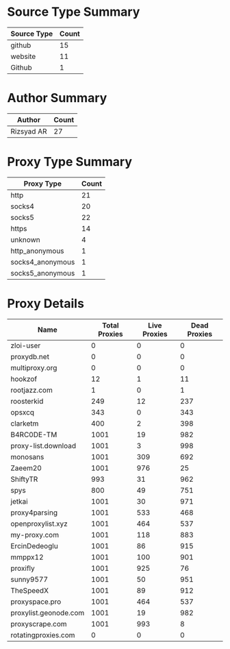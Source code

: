 # Source Type Summary

| Source Type | Count |
|-------------|-------|
| github | 15 |
| website | 11 |
| Github | 1 |


# Author Summary

| Author | Count |
|--------|-------|
| Rizsyad AR | 27 |


# Proxy Type Summary

| Proxy Type | Count |
|------------|-------|
| http | 21 |
| socks4 | 20 |
| socks5 | 22 |
| https | 14 |
| unknown | 4 |
| http_anonymous | 1 |
| socks4_anonymous | 1 |
| socks5_anonymous | 1 |


# Proxy Details

| Name | Total Proxies | Live Proxies | Dead Proxies |
|------|---------------|--------------|---------------|
| zloi-user | 0 | 0 | 0 |
| proxydb.net | 0 | 0 | 0 |
| multiproxy.org | 0 | 0 | 0 |
| hookzof | 12 | 1 | 11 |
| rootjazz.com | 1 | 0 | 1 |
| roosterkid | 249 | 12 | 237 |
| opsxcq | 343 | 0 | 343 |
| clarketm | 400 | 2 | 398 |
| B4RC0DE-TM | 1001 | 19 | 982 |
| proxy-list.download | 1001 | 3 | 998 |
| monosans | 1001 | 309 | 692 |
| Zaeem20 | 1001 | 976 | 25 |
| ShiftyTR | 993 | 31 | 962 |
| spys | 800 | 49 | 751 |
| jetkai | 1001 | 30 | 971 |
| proxy4parsing | 1001 | 533 | 468 |
| openproxylist.xyz | 1001 | 464 | 537 |
| my-proxy.com | 1001 | 118 | 883 |
| ErcinDedeoglu | 1001 | 86 | 915 |
| mmppx12 | 1001 | 100 | 901 |
| proxifly | 1001 | 925 | 76 |
| sunny9577 | 1001 | 50 | 951 |
| TheSpeedX | 1001 | 89 | 912 |
| proxyspace.pro | 1001 | 464 | 537 |
| proxylist.geonode.com | 1001 | 19 | 982 |
| proxyscrape.com | 1001 | 993 | 8 |
| rotatingproxies.com | 0 | 0 | 0 |

